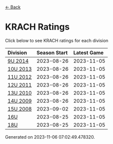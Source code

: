 [<- Back](../readme.md)
# KRACH Ratings
Click below to see KRACH ratings for each division

| Division | Season Start | Latest Game |
| :-- | :-- | :-- |
| [9U 2014](9U-2014-ratings.md) | 2023-08-26 | 2023-11-05 |
| [10U 2013](10U-2013-ratings.md) | 2023-08-26 | 2023-11-05 |
| [11U 2012](11U-2012-ratings.md) | 2023-08-26 | 2023-11-05 |
| [12U 2011](12U-2011-ratings.md) | 2023-08-26 | 2023-11-05 |
| [13U 2010](13U-2010-ratings.md) | 2023-08-26 | 2023-11-05 |
| [14U 2009](14U-2009-ratings.md) | 2023-08-26 | 2023-11-05 |
| [15U 2008](15U-2008-ratings.md) | 2023-09-02 | 2023-11-05 |
| [16U](16U-ratings.md) | 2023-08-25 | 2023-11-05 |
| [18U](18U-ratings.md) | 2023-08-25 | 2023-11-05 |

Generated on 2023-11-06 07:02:49.478320.
